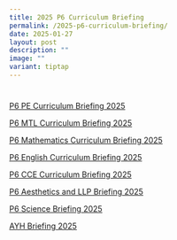 ```yaml
---
title: 2025 P6 Curriculum Briefing
permalink: /2025-p6-curriculum-briefing/
date: 2025-01-27
layout: post
description: ""
image: ""
variant: tiptap
---
```

<p></p>
<h1></h1>
<p><a href="https://drive.google.com/file/d/1xp9v8MkrzpHT2Ye76_nlUjPJEM-ifC0n/view?usp=drive_link" rel="noopener nofollow" target="_blank">P6 PE Curriculum Briefing 2025</a>
</p>
<p><a href="https://drive.google.com/file/d/1TjLG4g6m-qDQ2wNR0SfJyFh6SXxHrEWL/view?usp=drive_link" rel="noopener nofollow" target="_blank">P6 MTL Curriculum Briefing 2025</a>
</p>
<p><a href="https://drive.google.com/file/d/1Ceb6SN5A_xlrmUkC0jdnWmSUivSWJDkb/view?usp=drive_link" rel="noopener nofollow" target="_blank">P6 Mathematics Curriculum Briefing 2025</a>
</p>
<p><a href="https://drive.google.com/file/d/1sfeZI6a-K9o0_nlBVJo7CVIeCGa0KwZZ/view?usp=drive_link" rel="noopener nofollow" target="_blank">P6 English Curriculum Briefing 2025</a>
</p>
<p><a href="https://drive.google.com/file/d/1qF2zrKF9SSgNnEz1kqVonlfRPbhDP-Vy/view?usp=drive_link" rel="noopener nofollow" target="_blank">P6 CCE Curriculum Briefing 2025</a>
</p>
<p><a href="https://drive.google.com/file/d/1Ej1GN5dF9566VLmUDgRoncObtNjZWwCu/view?usp=drive_link" rel="noopener nofollow" target="_blank">P6 Aesthetics and LLP Briefing 2025</a>
</p>
<p><a href="https://drive.google.com/file/d/1qCOXEwFW8GjaCaLbB1v4znO-A2DtC4Eb/view?usp=drive_link" rel="noopener nofollow" target="_blank">P6 Science Briefing 2025</a>
</p>
<p><a href="https://drive.google.com/file/d/1_O0y7TvWFEu0Dlcb7CsHnYiKILtilFhp/view?usp=drive_link" rel="noopener nofollow" target="_blank">AYH Briefing 2025</a>
</p>
<p></p>
<p></p>